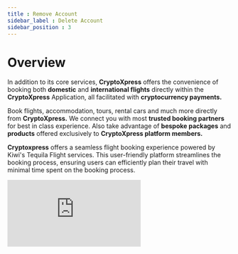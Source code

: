 ```yaml
---
title : Remove Account
sidebar_label : Delete Account
sidebar_position : 3
---
```


<!--BODY-->

# Overview

<div className="overview-header">
  <div>
    <p>
      <span className="font-bold text-xl ">In</span> addition to its core services, <b>CryptoXpress</b> offers the convenience of booking both <b>domestic</b> and <b>international flights</b> directly within the <b>CryptoXpress</b> Application, all facilitated with <b>cryptocurrency payments.</b>
    </p>
    <p>
      Book flights, accommodation, tours, rental cars and much more directly from <b>CryptoXpress.</b> We connect you with most <b>trusted booking partners</b> for best in class experience. Also take advantage of <b>bespoke packages</b> and <b>products</b> offered exclusively to <b>CryptoXpress platform members.</b>
    </p>
    <p>
      <b>Cryptoxpress</b> offers a seamless flight booking experience powered by Kiwi's Tequila Flight services. This user-friendly platform streamlines the booking process, ensuring users can <span className="font-bold text-xl"> efficiently plan their travel with minimal time spent on the booking process. </span>
    </p>
    
  </div>
  <iframe
    src="https://www.youtube.com/embed/pHqP_CqIo-8?si=5xCO0JVVwEB_--80"
    frameBorder="0"
    allow="accelerometer; autoplay; encrypted-media; gyroscope; picture-in-picture"
    allowFullScreen />
</div>